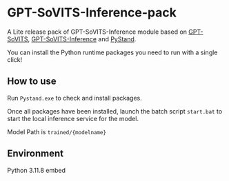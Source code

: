 # GPT-SoVITS-Inference-pack
A Lite release pack of GPT-SoVITS-Inference module based on [GPT-SoVITS](https://github.com/RVC-Boss/GPT-SoVITS), [GPT-SoVITS-Inference](https://github.com/X-T-E-R/GPT-SoVITS-Inference) and [PyStand](https://github.com/skywind3000/PyStand).

You can install the Python runtime packages you need to run with a single click!

## How to use

Run `Pystand.exe` to check and install packages.

Once all packages have been installed, launch the batch script  `start.bat` to start the local inference service for the model.

Model Path is `trained/{modelname}`

## Environment 

Python 3.11.8 embed
